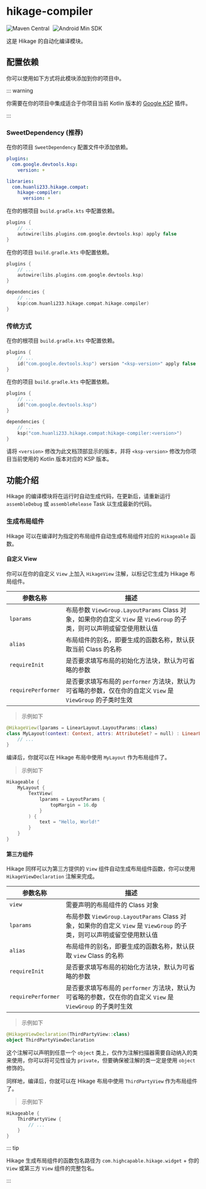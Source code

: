 # hikage-compiler

![Maven Central](https://img.shields.io/maven-central/v/com.huanli233.hikage.compat/hikage-compiler?logo=apachemaven&logoColor=orange)
<span style="margin-left: 5px"/>
![Android Min SDK](https://img.shields.io/badge/Min%20SDK-14-orange?logo=android)

这是 Hikage 的自动化编译模块。

## 配置依赖

你可以使用如下方式将此模块添加到你的项目中。

::: warning

你需要在你的项目中集成适合于你项目当前 Kotlin 版本的 [Google KSP](https://github.com/google/ksp/releases) 插件。

:::

### SweetDependency (推荐)

在你的项目 `SweetDependency` 配置文件中添加依赖。

```yaml
plugins:
  com.google.devtools.ksp:
    version: +

libraries:
  com.huanli233.hikage.compat:
    hikage-compiler:
      version: +
```

在你的根项目 `build.gradle.kts` 中配置依赖。

```kotlin
plugins {
    // ...
    autowire(libs.plugins.com.google.devtools.ksp) apply false
}
```

在你的项目 `build.gradle.kts` 中配置依赖。

```kotlin
plugins {
    // ...
    autowire(libs.plugins.com.google.devtools.ksp)
}

dependencies {
    // ...
    ksp(com.huanli233.hikage.compat.hikage.compiler)
}
```

### 传统方式

在你的根项目 `build.gradle.kts` 中配置依赖。

```kotlin
plugins {
    // ...
    id("com.google.devtools.ksp") version "<ksp-version>" apply false
}
```

在你的项目 `build.gradle.kts` 中配置依赖。

```kotlin
plugins {
    // ...
    id("com.google.devtools.ksp")
}

dependencies {
    // ...
    ksp("com.huanli233.hikage.compat:hikage-compiler:<version>")
}
```

请将 `<version>` 修改为此文档顶部显示的版本，并将 `<ksp-version>` 修改为你项目当前使用的 Kotlin 版本对应的 KSP 版本。

## 功能介绍

Hikage 的编译模块将在运行时自动生成代码，在更新后，请重新运行 `assembleDebug` 或 `assembleRelease` Task 以生成最新的代码。

### 生成布局组件

Hikage 可以在编译时为指定的布局组件自动生成布局组件对应的 `Hikageable` 函数。

#### 自定义 View

你可以在你的自定义 `View` 上加入 `HikageView` 注解，以标记它生成为 Hikage 布局组件。

| 参数名称           | 描述                                                                                                                  |
| ------------------ | --------------------------------------------------------------------------------------------------------------------- |
| `lparams`          | 布局参数 `ViewGroup.LayoutParams` Class 对象，如果你的自定义 `View` 是 `ViewGroup` 的子类，则可以声明或留空使用默认值 |
| `alias`            | 布局组件的别名，即要生成的函数名称，默认获取当前 Class 的名称                                                         |
| `requireInit`      | 是否要求填写布局的初始化方法块，默认为可省略的参数                                                                    |
| `requirePerformer` | 是否要求填写布局的 `performer` 方法块，默认为可省略的参数，仅在你的自定义 `View` 是 `ViewGroup` 的子类时生效          |

> 示例如下

```kotlin
@HikageView(lparams = LinearLayout.LayoutParams::class)
class MyLayout(context: Context, attrs: AttributeSet? = null) : LinearLayout(context, attrs) {
    // ...
}
```

编译后，你就可以在 Hikage 布局中使用 `MyLayout` 作为布局组件了。

> 示例如下

```kotlin
Hikageable {
    MyLayout {
        TextView(
            lparams = LayoutParams {
                topMargin = 16.dp
            }
        ) {
            text = "Hello, World!"
        }
    }
}
```

#### 第三方组件

Hikage 同样可以为第三方提供的 `View` 组件自动生成布局组件函数，你可以使用 `HikageViewDeclaration` 注解来完成。

| 参数名称           | 描述                                                                                                                  |
| ------------------ | --------------------------------------------------------------------------------------------------------------------- |
| `view`             | 需要声明的布局组件的 Class 对象                                                                                       |
| `lparams`          | 布局参数 `ViewGroup.LayoutParams` Class 对象，如果你的自定义 `View` 是 `ViewGroup` 的子类，则可以声明或留空使用默认值 |
| `alias`            | 布局组件的别名，即要生成的函数名称，默认获取 `view` Class 的名称                                                      |
| `requireInit`      | 是否要求填写布局的初始化方法块，默认为可省略的参数                                                                    |
| `requirePerformer` | 是否要求填写布局的 `performer` 方法块，默认为可省略的参数，仅在你的自定义 `View` 是 `ViewGroup` 的子类时生效          |

> 示例如下

```kotlin
@HikageViewDeclaration(ThirdPartyView::class)
object ThirdPartyViewDeclaration
```

这个注解可以声明到任意一个 `object` 类上，仅作为注解扫描器需要自动纳入的类来使用，你可以将可见性设为 `private`，但要确保被注解的类一定是使用 `object` 修饰的。

同样地，编译后，你就可以在 Hikage 布局中使用 `ThirdPartyView` 作为布局组件了。

> 示例如下

```kotlin
Hikageable {
    ThirdPartyView {
        // ...
    }
}
```

::: tip

Hikage 生成布局组件的函数包名路径为 `com.highcapable.hikage.widget` + 你的 `View` 或第三方 `View` 组件的完整包名。

:::